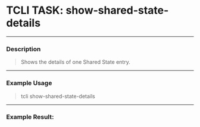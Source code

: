 # TCLI TASK: show-shared-state-details

---
### Description
> Shows the details of one Shared State entry.

---
### Example Usage
> tcli show-shared-state-details



---
### Example Result:
